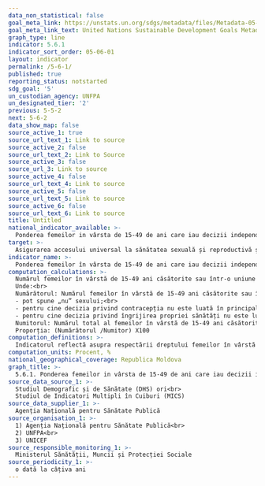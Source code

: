 ```yaml
---
data_non_statistical: false
goal_meta_link: https://unstats.un.org/sdgs/metadata/files/Metadata-05-06-01.pdf
goal_meta_link_text: United Nations Sustainable Development Goals Metadata (pdf 634kB)
graph_type: line
indicator: 5.6.1
indicator_sort_order: 05-06-01
layout: indicator
permalink: /5-6-1/
published: true
reporting_status: notstarted
sdg_goal: '5'
un_custodian_agency: UNFPA
un_designated_tier: '2'
previous: 5-5-2
next: 5-6-2
data_show_map: false
source_active_1: true
source_url_text_1: Link to source
source_active_2: false
source_url_text_2: Link to Source
source_active_3: false
source_url_3: Link to source
source_active_4: false
source_url_text_4: Link to source
source_active_5: false
source_url_text_5: Link to source
source_active_6: false
source_url_text_6: Link to source
title: Untitled
national_indicator_available: >-
  Ponderea femeilor in vârsta de 15-49 de ani care iau decizii independente cu privire la relații sexuale, utilizarea contracepției și sănătatea sexuala si reproductiva
target: >-
  Asigurarea accesului universal la sănătatea sexuală și reproductivă și a drepturilor reproductive, în conformitate cu prevederile Programului de acțiuni al Conferinței Internaționale pentru Populație și Dezvoltare și ale Platformei de acțiune de la Beijing și a documentelor finale ale conferințelor de revizuire ale acestora
indicator_name: >-
  Ponderea femeilor în vârsta de 15-49 de ani care iau decizii independente cu privire la relații sexuale, utilizarea contracepției și sănătatea sexuală și reproductivă
computation_calculations: >-
  Numărul femeilor în vârstă de 15-49 ani căsătorite sau într-o uniune care iau decizii independente cu privire la relațiile sexuale, utilizarea contracepției, sănătatea sexuală și reproductiva raportat la numărul total al femeilor în vârstă de 15-49 ani căsătorite sau într-o uniune X 100<br> 
  Unde:<br> 
  Numărătorul: Numărul femeilor în vârstă de 15-49 ani căsătorite sau într-o uniune care îndeplinesc următoarele criterii: <br> 
  - pot spune „nu” sexului;<br> 
  - pentru cine decizia privind contracepția nu este luată în principal de soț/partener;<br> 
  - pentru cine decizia privind îngrijirea propriei sănătăți nu este luată de obicei de către soț/partener sau altcineva<br> 
  Numitorul: Numărul total al femeilor în vârstă de 15-49 ani căsătorite sau într-o uniune<br> 
  Proporția: (Numărătorul /Numitor) X100
computation_definitions: >-
  Indicatorul reflectă asupra respectării dreptului femeilor în vârstă reproductivă la autonomia decizională privind viața sexuală, reproducere și sănătatea sexuală.
computation_units: Procent, %
national_geographical_coverage: Republica Moldova
graph_title: >-
  5.6.1. Ponderea femeilor in vârsta de 15-49 de ani care iau decizii independente cu privire la relații sexuale, utilizarea contracepției și sănătatea sexuala si reproductiva
source_data_source_1: >-
  Studiul Demografic și de Sănătate (DHS) ori<br> 
  Studiul de Indicatori Multipli în Cuiburi (MICS)
source_data_supplier_1: >-
  Agenția Națională pentru Sănătate Publică
source_organisation_1: >-
  1) Agenția Națională pentru Sănătate Publică<br> 
  2) UNFPA<br> 
  3) UNICEF
source_responsible_monitoring_1: >-
  Ministerul Sănătății, Muncii și Protecției Sociale
source_periodicity_1: >-
  o dată la câțiva ani
---
```

